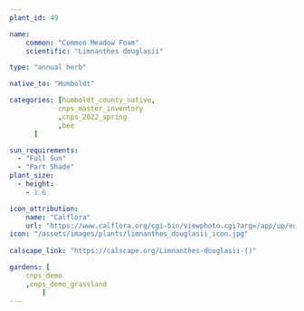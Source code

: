 ```yaml
---
plant_id: 49

name: 
    common: "Common Meadow Foam"  
    scientific: "Limnanthes douglasii"    

type: "annual herb"

native_to: "Humboldt"

categories: [humboldt_county_native,
            cnps_master_inventory
            ,cnps_2022_spring
            ,bee
      ]

sun_requirements:
  - "Full Sun"
  - "Part Shade"
plant_size:
  - height: 
    - 1.6

icon_attribution: 
    name: "Calflora"
    url: "https://www.calflora.org/cgi-bin/viewphoto.cgi?arg=/app/up/entry/303/90955.jpg" 
icon: "/assets/images/plants/limnanthes_douglasii_icon.jpg"
 
calscape_link: "https://calscape.org/Limnanthes-douglasii-()"

gardens: [ 
    cnps_demo
    ,cnps_demo_grassland
        ]
---
```


